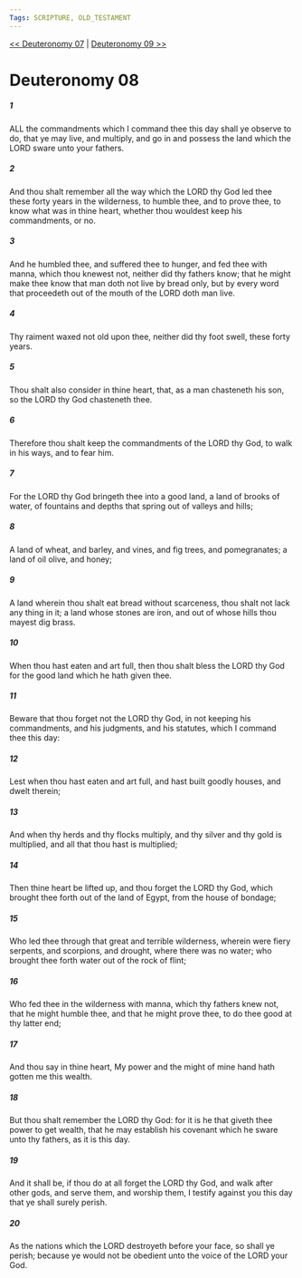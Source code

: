 ```yaml
---
Tags: SCRIPTURE, OLD_TESTAMENT
---
```


[<< Deuteronomy 07](OLD_TESTAMENT/05_Deuteronomy/Deuteronomy_07.md) | [Deuteronomy 09 >>](OLD_TESTAMENT/05_Deuteronomy/Deuteronomy_09.md)

# Deuteronomy 08

##### 1
 ALL the commandments which I command thee this day shall ye observe to do, that ye may live, and multiply, and go in and possess the land which the LORD sware unto your fathers.
##### 2
 And thou shalt remember all the way which the LORD thy God led thee these forty years in the wilderness, to humble thee, and to prove thee, to know what was in thine heart, whether thou wouldest keep his commandments, or no.
##### 3
 And he humbled thee, and suffered thee to hunger, and fed thee with manna, which thou knewest not, neither did thy fathers know; that he might make thee know that man doth not live by bread only, but by every word that proceedeth out of the mouth of the LORD doth man live.
##### 4
 Thy raiment waxed not old upon thee, neither did thy foot swell, these forty years.
##### 5
 Thou shalt also consider in thine heart, that, as a man chasteneth his son, so the LORD thy God chasteneth thee.
##### 6
 Therefore thou shalt keep the commandments of the LORD thy God, to walk in his ways, and to fear him.
##### 7
 For the LORD thy God bringeth thee into a good land, a land of brooks of water, of fountains and depths that spring out of valleys and hills;
##### 8
 A land of wheat, and barley, and vines, and fig trees, and pomegranates; a land of oil olive, and honey;
##### 9
 A land wherein thou shalt eat bread without scarceness, thou shalt not lack any thing in it; a land whose stones are iron, and out of whose hills thou mayest dig brass.
##### 10
 When thou hast eaten and art full, then thou shalt bless the LORD thy God for the good land which he hath given thee.
##### 11
 Beware that thou forget not the LORD thy God, in not keeping his commandments, and his judgments, and his statutes, which I command thee this day:
##### 12
 Lest when thou hast eaten and art full, and hast built goodly houses, and dwelt therein;
##### 13
 And when thy herds and thy flocks multiply, and thy silver and thy gold is multiplied, and all that thou hast is multiplied;
##### 14
 Then thine heart be lifted up, and thou forget the LORD thy God, which brought thee forth out of the land of Egypt, from the house of bondage;
##### 15
 Who led thee through that great and terrible wilderness, wherein were fiery serpents, and scorpions, and drought, where there was no water; who brought thee forth water out of the rock of flint;
##### 16
 Who fed thee in the wilderness with manna, which thy fathers knew not, that he might humble thee, and that he might prove thee, to do thee good at thy latter end;
##### 17
 And thou say in thine heart, My power and the might of mine hand hath gotten me this wealth.
##### 18
 But thou shalt remember the LORD thy God: for it is he that giveth thee power to get wealth, that he may establish his covenant which he sware unto thy fathers, as it is this day.
##### 19
 And it shall be, if thou do at all forget the LORD thy God, and walk after other gods, and serve them, and worship them, I testify against you this day that ye shall surely perish.
##### 20
 As the nations which the LORD destroyeth before your face, so shall ye perish; because ye would not be obedient unto the voice of the LORD your God.
